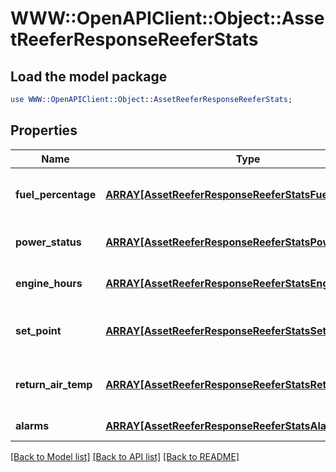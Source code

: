 # WWW::OpenAPIClient::Object::AssetReeferResponseReeferStats

## Load the model package
```perl
use WWW::OpenAPIClient::Object::AssetReeferResponseReeferStats;
```

## Properties
Name | Type | Description | Notes
------------ | ------------- | ------------- | -------------
**fuel_percentage** | [**ARRAY[AssetReeferResponseReeferStatsFuelPercentage]**](AssetReeferResponseReeferStatsFuelPercentage.md) | Fuel percentage of the reefer | [optional] 
**power_status** | [**ARRAY[AssetReeferResponseReeferStatsPowerStatus]**](AssetReeferResponseReeferStatsPowerStatus.md) | Power status of the reefer | [optional] 
**engine_hours** | [**ARRAY[AssetReeferResponseReeferStatsEngineHours]**](AssetReeferResponseReeferStatsEngineHours.md) | Engine hours of the reefer | [optional] 
**set_point** | [**ARRAY[AssetReeferResponseReeferStatsSetPoint]**](AssetReeferResponseReeferStatsSetPoint.md) | Set point temperature of the reefer | [optional] 
**return_air_temp** | [**ARRAY[AssetReeferResponseReeferStatsReturnAirTemp]**](AssetReeferResponseReeferStatsReturnAirTemp.md) | Return air temperature of the reefer | [optional] 
**alarms** | [**ARRAY[AssetReeferResponseReeferStatsAlarms1]**](AssetReeferResponseReeferStatsAlarms1.md) | Reefer alarms | [optional] 

[[Back to Model list]](../README.md#documentation-for-models) [[Back to API list]](../README.md#documentation-for-api-endpoints) [[Back to README]](../README.md)


